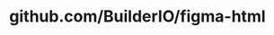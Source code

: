 ---
layout: post
title: github.com/BuilderIO/figma-html
categories: link
tags: [انگلیسی, گیت‌هاب, برنامه‌نویسی]
---